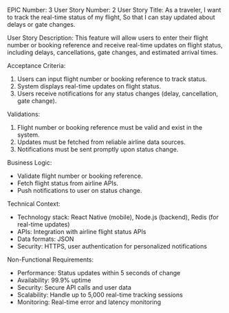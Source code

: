 EPIC Number: 3
User Story Number: 2
User Story Title: As a traveler, I want to track the real-time status of my flight, So that I can stay updated about delays or gate changes.

User Story Description: This feature will allow users to enter their flight number or booking reference and receive real-time updates on flight status, including delays, cancellations, gate changes, and estimated arrival times.

Acceptance Criteria:
1. Users can input flight number or booking reference to track status.
2. System displays real-time updates on flight status.
3. Users receive notifications for any status changes (delay, cancellation, gate change).

Validations:
1. Flight number or booking reference must be valid and exist in the system.
2. Updates must be fetched from reliable airline data sources.
3. Notifications must be sent promptly upon status change.

Business Logic:
- Validate flight number or booking reference.
- Fetch flight status from airline APIs.
- Push notifications to user on status change.

Technical Context:
- Technology stack: React Native (mobile), Node.js (backend), Redis (for real-time updates)
- APIs: Integration with airline flight status APIs
- Data formats: JSON
- Security: HTTPS, user authentication for personalized notifications

Non-Functional Requirements:
- Performance: Status updates within 5 seconds of change
- Availability: 99.9% uptime
- Security: Secure API calls and user data
- Scalability: Handle up to 5,000 real-time tracking sessions
- Monitoring: Real-time error and latency monitoring